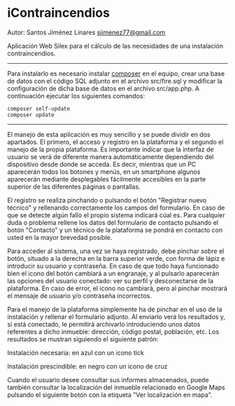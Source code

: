 ﻿iContraincendios
================

Autor: Santos Jiménez Linares <sjimenez77@gmail.com>

Aplicación Web Silex para el cálculo de las necesidades de una instalación contraincendios.

---

Para instalarlo es necesario instalar [composer](http://getcomposer.org/) en el equipo, crear una base de datos con el código SQL adjunto en el archivo src/fire.sql y modificar la configuración de dicha base de datos en el archivo src/app.php. A continuación ejecutar los siguientes comandos:

	composer self-update
	composer update

---

El manejo de esta aplicación es muy sencillo y se puede dividir en dos apartados. El primero, el acceso y registro en la plataforma y el segundo el manejo de la propia plataforma. Es importante indicar que la interfaz de usuario se verá de diferente manera automáticamente dependiendo del dispositivo desde donde se acceda. Es decir, mientras que un PC aparecerán todos los botones y menús, en un smartphone algunos aparecerán mediante desplegables fácilmente accesibles en la parte superior de las diferentes páginas o pantallas.

El registro se realiza pinchando o pulsando el botón "Registrar nuevo técnico" y rellenando correctamente los campos del formulario. En caso de que se detecte algún fallo el propio sistema indicará cúal es. Para cualquier duda o problema rellene los datos del formulario de contacto pulsando el botón "Contacto" y un técnico de la plataforma se pondrá en contacto con usted en la mayor brevedad posible.

Para acceder al sistema, una vez se haya registrado, debe pinchar sobre el botón, situado a la derecha en la barra superior verde, con forma de lápiz e introducir su usuario y contraseña. En caso de que todo haya funcionado bien el icono del botón cambiará a un engranaje, y al pulsarlo aparecerán las opciones del usuario conectado: ver su perfil y desconectarse de la plataforma. En caso de error, el icono no cambiará, pero al pinchar mostrará el mensaje de usuario y/o contraseña incorrectos.

Para el manejo de la plataforma simplemente ha de pinchar en el uso de la instalación y rellenar el formulario adjunto. Al enviarlo verá los resultados y, si está conectado, le permitirá archivarlo introduciendo unos datos referentes a dicho inmueble: dirección, código postal, población, etc. Los resultados se mustran siguiendo el siguiente patrón:

Instalación necesaria: en azul con un icono tick
 
Instalación prescindible: en negro con un icono de cruz
 
Cuando el usuario desee consultar sus informes almacenados, puede también consultar la localización del inmueble relacionado en Google Maps pulsando el siguiente botón con la etiqueta "Ver localización en mapa".
 
